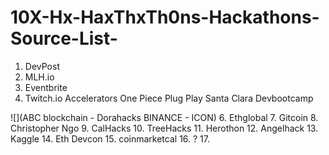 # 10X-Hx-HaxThxTh0ns-Hackathons-Source-List-



1. DevPost
2. MLH.io
3. Eventbrite
4. Twitch.io Accelerators One Piece Plug Play Santa Clara Devbootcamp 

![](ABC blockchain - Dorahacks BINANCE - ICON)
6. Ethglobal 
7. Gitcoin
8. Christopher Ngo
9. CalHacks
10. TreeHacks
11. Herothon
12. Angelhack
13. Kaggle
14. Eth Devcon
15. coinmarketcal
16. ?
17. 
